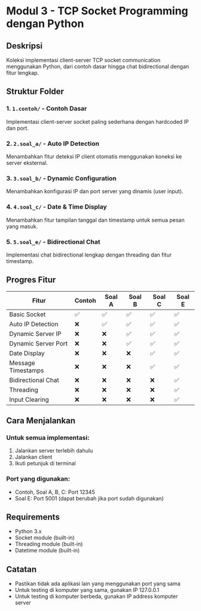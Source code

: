 # Modul 3 - TCP Socket Programming dengan Python

## Deskripsi
Koleksi implementasi client-server TCP socket communication menggunakan Python, dari contoh dasar hingga chat bidirectional dengan fitur lengkap.

## Struktur Folder

### 1. `1.contoh/` - Contoh Dasar
Implementasi client-server socket paling sederhana dengan hardcoded IP dan port.

### 2. `2.soal_a/` - Auto IP Detection
Menambahkan fitur deteksi IP client otomatis menggunakan koneksi ke server eksternal.

### 3. `3.soal_b/` - Dynamic Configuration
Menambahkan konfigurasi IP dan port server yang dinamis (user input).

### 4. `4.soal_c/` - Date & Time Display
Menambahkan fitur tampilan tanggal dan timestamp untuk semua pesan yang masuk.

### 5. `5.soal_e/` - Bidirectional Chat
Implementasi chat bidirectional lengkap dengan threading dan fitur timestamp.

## Progres Fitur

| Fitur | Contoh | Soal A | Soal B | Soal C | Soal E |
|-------|--------|--------|--------|--------|--------|
| Basic Socket | ✅ | ✅ | ✅ | ✅ | ✅ |
| Auto IP Detection | ❌ | ✅ | ✅ | ✅ | ✅ |
| Dynamic Server IP | ❌ | ❌ | ✅ | ✅ | ✅ |
| Dynamic Server Port | ❌ | ❌ | ✅ | ✅ | ✅ |
| Date Display | ❌ | ❌ | ❌ | ✅ | ✅ |
| Message Timestamps | ❌ | ❌ | ❌ | ✅ | ✅ |
| Bidirectional Chat | ❌ | ❌ | ❌ | ❌ | ✅ |
| Threading | ❌ | ❌ | ❌ | ❌ | ✅ |
| Input Clearing | ❌ | ❌ | ❌ | ❌ | ✅ |

## Cara Menjalankan

### Untuk semua implementasi:
1. Jalankan server terlebih dahulu
2. Jalankan client
3. Ikuti petunjuk di terminal

### Port yang digunakan:
- Contoh, Soal A, B, C: Port 12345
- Soal E: Port 5001 (dapat berubah jika port sudah digunakan)

## Requirements
- Python 3.x
- Socket module (built-in)
- Threading module (built-in)
- Datetime module (built-in)

## Catatan
- Pastikan tidak ada aplikasi lain yang menggunakan port yang sama
- Untuk testing di komputer yang sama, gunakan IP 127.0.0.1
- Untuk testing di komputer berbeda, gunakan IP address komputer server
